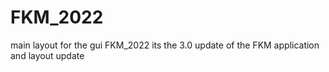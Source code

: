 # FKM_2022
main layout for the gui
FKM_2022 its the 3.0 update of the FKM application and layout update
